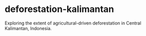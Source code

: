 # deforestation-kalimantan
Exploring the extent of agricultural-driven deforestation in Central Kalimantan, Indonesia. 
